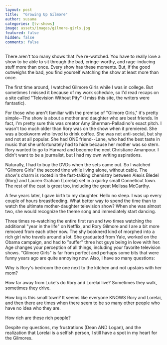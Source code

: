 ```yaml
---
layout: post
title:  "Growing Up Gilmore"
author: susana
categories: [tv-shows]
image: assets/images/gilmore-girls.jpg
featured: false
hidden: false
comments: false
---
```


There aren't too many shows that I've re-watched. You have to really love a show to be able to sit through the bad, cringe-worthy, and rage-inducing stuff more than once. Every show has these moments. But, if the good outweighs the bad, you find yourself watching the show at least more than once. 

The first time around, I watched Gilmore Girls while I was in college. But sometimes I missed it because of my work schedule, so I'd read recaps on a site called "Television Without Pity" (I miss this site, the writers were fantastic). 

For those who aren't familiar with the premise of "Gilmore Girls," it's pretty simple--The show is about a mother and daughter who are best friends. In fact, I'm pretty sure this was creator Amy Sherman-Palladino's exact pitch. I wasn't too much older than Rory was on the show when it premiered. She was a bookworm who loved to drink coffee. She was not anti-social, but shy and not at all popular. She had ONE friend--Lane, who had the best taste in music that she unfortunately had to hide because her mother was so stern. Rory wanted to go to Harvard and become the next Christiane Amanpour. I didn't want to be a journalist, but I had my own writing aspirations.

Naturally, I had to buy the DVDs when the sets came out. So I watched "Gilmore Girls" the second time while living alone, without cable. The show's charm is rooted in the fast-talking chemistry between Alexis Bledel (Rory) and Lauren Graham (Lorelai) set in a quirky small Conneticut town. The rest of the cast is great too, including the great Melissa McCarthy.

A few years later, I gave birth to my daughter. Hello no sleep. I was up every couple of hours breastfeeding. What better way to spend the time than to watch the ultimate mother-daughter television show? When she was almost two, she would recognize the theme song and immediately start dancing.

Three times re-watching the entire first run and two times watching the additional "year in the life" on Netflix, and Rory Gilmore and I are a bit more removed from each other now. The shy booknerd kind of morphed into a rich girl who travels around a lot. She graduated from Yale, worked on the Obama campaign, and had to "suffer" three hot guys being in love with her. Age changes your perception of all things, including your favorite television shows. "Gilmore Girls" is far from perfect and perhaps some bits that were funny years ago are quite annoying now. Also, I have so many questions:

Why is Rory's bedroom the one next to the kitchen and not upstairs with her mom?

How far away from Luke's do Rory and Lorelai live? Sometimes they walk, sometimes they drive.

How big is this small town? It seems like everyone KNOWS Rory and Lorelai, and then there are times when there seem to be so many other people who have no idea who they are.

How rich are these rich people?

Despite my questions, my frustrations (Dean AND Logan), and the realization that Lorelai is a selfish person, I still have a spot in my heart for the Gilmores.